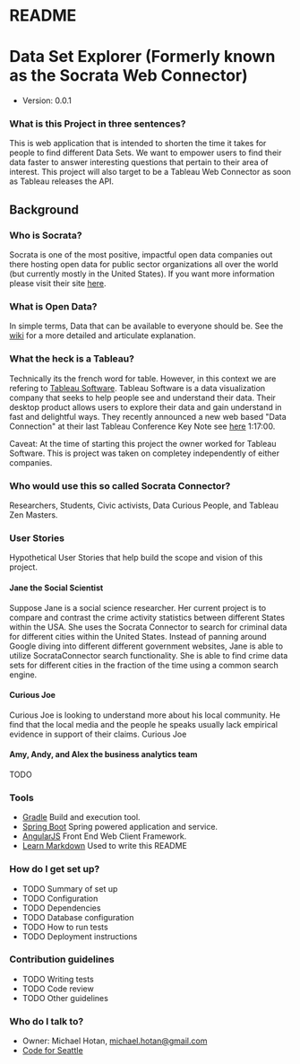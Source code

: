# README #

# Data Set Explorer (Formerly known as the Socrata Web Connector) #
* Version: 0.0.1

### What is this Project in three sentences? ###

This is web application that is intended to shorten the time it takes for people to find different Data Sets.
We want to empower users to find their data faster to answer interesting questions that pertain to their area of interest.
This project will also target to be a Tableau Web Connector as soon as Tableau releases the API.

## Background ##

### Who is Socrata?

Socrata is one of the most positive, impactful open data companies out there hosting open data for public sector
organizations all over the world (but currently mostly in the United States).  If you want more information
please visit their site [here](http://www.socrata.com/).

### What is Open Data?

In simple terms, Data that can be available to everyone should be.  See the [wiki](http://en.wikipedia.org/wiki/Open_data)
for a more detailed and articulate explanation.

### What the heck is a Tableau?

Technically its the french word for table.  However, in this context we are refering to [Tableau Software](http://www.tableausoftware.com/).
Tableau Software is a data visualization company that seeks to help people see and understand their data.
Their desktop product allows users to explore their data and gain understand in fast and delightful ways.
They recently announced a new web based "Data Connection" at their last Tableau Conference Key Note see
[here](https://tc14.tableausoftware.com/keynote) 1:17:00.

Caveat: At the time of starting this project the owner worked for Tableau Software.
This is project was taken on completey independently of either companies.

### Who would use this so called Socrata Connector?

Researchers, Students, Civic activists, Data Curious People, and Tableau Zen Masters. 

### User Stories
Hypothetical User Stories that help build the scope and vision of this project.  

#### Jane the Social Scientist
Suppose Jane is a social science researcher.  Her current project is to compare and contrast the crime activity
statistics between different States within the USA.  She uses the Socrata Connector to search for criminal data
for different cities within the United States.  Instead of panning around Google diving into different different
government websites, Jane is able to utilize SocrataConnector search functionality.  She is able to find crime
data sets for different cities in the fraction of the time using a common search engine.

#### Curious Joe

Curious Joe is looking to understand more about his local community.  He find that the local media and the people he speaks
 usually lack empirical evidence in support of their claims.  Curious Joe

#### Amy, Andy, and Alex the business analytics team

TODO

### Tools

* [Gradle](http://www.gradle.org/) Build and execution tool.
* [Spring Boot](http://spring.io/guides/gs/spring-boot/) Spring powered application and service.
* [AngularJS](https://angularjs.org/) Front End Web Client Framework.
* [Learn Markdown](https://bitbucket.org/tutorials/markdowndemo) Used to write this README

### How do I get set up? ###

* TODO Summary of set up
* TODO Configuration
* TODO Dependencies
* TODO Database configuration
* TODO How to run tests
* TODO Deployment instructions

### Contribution guidelines ###

* TODO Writing tests
* TODO Code review
* TODO Other guidelines

### Who do I talk to? ###

* Owner: Michael Hotan, michael.hotan@gmail.com
* [Code for Seattle](http://codeforseattle.org/)
